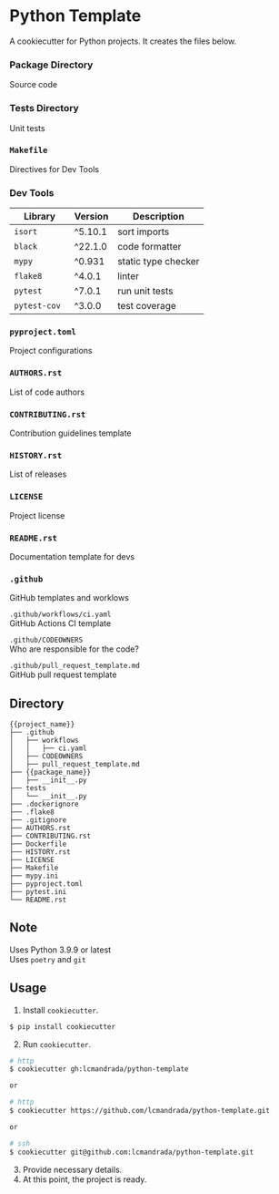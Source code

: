 # Python Template

A cookiecutter for Python projects. It creates the files below.

### Package Directory
Source code

### Tests Directory
Unit tests

### `Makefile`
Directives for Dev Tools

### Dev Tools
| Library | Version | Description
| ----------- | ----------- | ----------- |
| `isort` | ^5.10.1 | sort imports |
| `black` | ^22.1.0 | code formatter  |
| `mypy` | ^0.931 | static type checker |
| `flake8` | ^4.0.1 | linter |
| `pytest` | ^7.0.1 | run unit tests |
| `pytest-cov ` | ^3.0.0 | test coverage  |

### `pyproject.toml`
Project configurations

### `AUTHORS.rst`
List of code authors

### `CONTRIBUTING.rst`
Contribution guidelines template

### `HISTORY.rst`
List of releases

### `LICENSE`
Project license

### `README.rst`
Documentation template for devs

### `.github`
GitHub templates and worklows

`.github/workflows/ci.yaml`  
GitHub Actions CI template

`.github/CODEOWNERS`  
Who are responsible for the code?

`.github/pull_request_template.md`  
GitHub pull request template

## Directory
```
{{project_name}}
├── .github
│   ├── workflows
│   │   ├── ci.yaml
│   ├── CODEOWNERS
│   ├── pull_request_template.md
├── {{package_name}}
│   ├── __init__.py
├── tests
│   └── __init__.py
├── .dockerignore
├── .flake8
├── .gitignore
├── AUTHORS.rst
├── CONTRIBUTING.rst
├── Dockerfile
├── HISTORY.rst
├── LICENSE
├── Makefile
├── mypy.ini
├── pyproject.toml
├── pytest.ini
└── README.rst
```

## Note
Uses Python 3.9.9 or latest  
Uses `poetry` and `git`

## Usage
1. Install `cookiecutter`.
  ```bash
  $ pip install cookiecutter
  ```
2. Run `cookiecutter`.
  ```bash
  # http
  $ cookiecutter gh:lcmandrada/python-template

  or

  # http
  $ cookiecutter https://github.com/lcmandrada/python-template.git

  or

  # ssh
  $ cookiecutter git@github.com:lcmandrada/python-template.git
  ```
3. Provide necessary details.
4. At this point, the project is ready.
